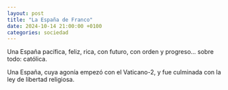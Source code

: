 ```yaml
---
layout: post
title: "La España de Franco"
date: 2024-10-14 21:00:00 +0100
categories: sociedad
---
```


Una España pacífica, feliz, rica, con futuro, con orden y progreso... sobre todo: católica.

Una España, cuya agonía empezó con el Vaticano-2, y fue culminada con la ley de libertad religiosa.
